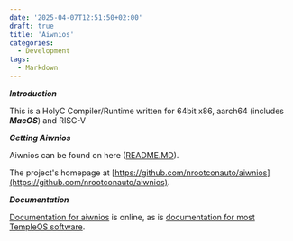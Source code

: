 ```yaml
---
date: '2025-04-07T12:51:50+02:00'
draft: true
title: 'Aiwnios'
categories:
  - Development
tags:
  - Markdown
---
```


***Introduction***

This is a HolyC Compiler/Runtime written for 64bit x86, aarch64 (includes ***MacOS***) and RISC-V

***Getting Aiwnios***

Aiwnios can be found on here ([README.MD](/note/2025/04/07/aiwnios/)).

The project's homepage at [https://github.com/nrootconauto/aiwnios](https://github.com/nrootconauto/aiwnios).

***Documentation***

[Documentation for aiwnios](/note/2025/04/07/aiwnios-manual/) is online, as is [documentation for most TempleOS software](/note/2025/04/07/manual/).
